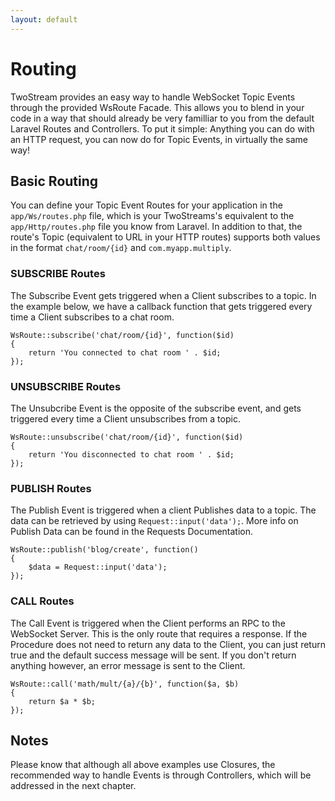 ```yaml
---
layout: default
---
```


# Routing
<!-- [[TOC]] -->

TwoStream provides an easy way to handle WebSocket Topic Events through the provided WsRoute Facade. This allows you to blend in your code in a way that should already be very familliar to you from the default Laravel Routes and Controllers. To put it simple: Anything you can do with an HTTP request, you can now do for Topic Events, in virtually the same way!

## Basic Routing

You can define your Topic Event Routes for your application in the `app/Ws/routes.php` file, which is your TwoStreams's equivalent to the `app/Http/routes.php` file you know from Laravel. In addition to that, the route's Topic (equivalent to URL in your HTTP routes) supports both values in the format `chat/room/{id}` and `com.myapp.multiply`.

### SUBSCRIBE Routes

The Subscribe Event gets triggered when a Client subscribes to a topic. In the example below, we have a callback function that gets triggered every time a Client subscribes to a chat room.

```
WsRoute::subscribe('chat/room/{id}', function($id)
{
    return 'You connected to chat room ' . $id;
});
```

### UNSUBSCRIBE Routes

The Unsubcribe Event is the opposite of the subscribe event, and gets triggered every time a Client unsubscribes from a topic.

```
WsRoute::unsubscribe('chat/room/{id}', function($id)
{
    return 'You disconnected to chat room ' . $id;
});
```

### PUBLISH Routes

The Publish Event is triggered when a client Publishes data to a topic. The data can be retrieved by using `Request::input('data');`. More info on Publish Data can be found in the Requests Documentation.

```
WsRoute::publish('blog/create', function()
{
    $data = Request::input('data');
});
```

### CALL Routes

The Call Event is triggered when the Client performs an RPC to the WebSocket Server. This is the only route that requires a response. If the Procedure does not need to return any data to the Client, you can just return true and the default success message will be sent. If you don't return anything however, an error message is sent to the Client.

```
WsRoute::call('math/mult/{a}/{b}', function($a, $b)
{
    return $a * $b;
});
```

## Notes

Please know that although all above examples use Closures, the recommended way to handle Events is through Controllers, which will be addressed in the next chapter.
